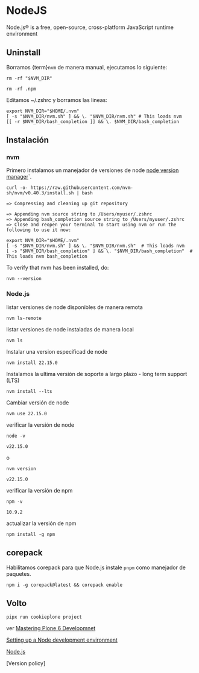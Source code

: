 # NodeJS

Node.js® is a free, open-source, cross-platform JavaScript runtime environment

## Uninstall

Borramos {term}`nvm` de manera manual, ejecutamos lo siguiente:

```shell
rm -rf "$NVM_DIR"
```

```shell
rm -rf .npm
```

Editamos ~/.zshrc y borramos las lineas:


```console
export NVM_DIR="$HOME/.nvm"
[ -s "$NVM_DIR/nvm.sh" ] && \. "$NVM_DIR/nvm.sh" # This loads nvm
[[ -r $NVM_DIR/bash_completion ]] && \. $NVM_DIR/bash_completion
```

## Instalación

### nvm

Primero instalamos un manejador de versiones de node [node version manager](https://github.com/nvm-sh/nvm)`.

```shell
curl -o- https://raw.githubusercontent.com/nvm-sh/nvm/v0.40.3/install.sh | bash
```
```console
=> Compressing and cleaning up git repository

=> Appending nvm source string to /Users/myuser/.zshrc
=> Appending bash_completion source string to /Users/myuser/.zshrc
=> Close and reopen your terminal to start using nvm or run the following to use it now:

export NVM_DIR="$HOME/.nvm"
[ -s "$NVM_DIR/nvm.sh" ] && \. "$NVM_DIR/nvm.sh"  # This loads nvm
[ -s "$NVM_DIR/bash_completion" ] && \. "$NVM_DIR/bash_completion"  # This loads nvm bash_completion
```

To verify that nvm has been installed, do:

```shell
nvm --version
```

### Node.js

listar versiones de node disponibles de manera remota

```shell
nvm ls-remote
```

listar versiones de node instaladas de manera local

```shell
nvm ls
```

Instalar una version especificad de node

```shell
nvm install 22.15.0
```

Instalamos la ultima versión de soporte a largo plazo - long term support (LTS)

```shell
nvm install --lts
```

Cambiar versión de node

```shell
nvm use 22.15.0
```

verificar la versión de node

```shell
node -v
```

```console
v22.15.0
```

o
```shell
nvm version
```

```console
v22.15.0
```

verificar la versión de npm

```shell
npm -v
```

```console
10.9.2
```

actualizar la versión de npm

```shell
npm install -g npm
```

## corepack

Habilitamos corepack para que Node.js instale `pnpm` como manejador de paquetes.

```shell
npm i -g corepack@latest && corepack enable
```

## Volto

```shell
pipx run cookieplone project
```

ver [Mastering Plone 6 Developmnet](https://training.plone.org/5/mastering-plone/installation.html#installing-plone-frontend)


[Setting up a Node development environment](https://developer.mozilla.org/en-US/docs/Learn/Server-side/Express_Nodejs/development_environment)

[Node.js](https://6.docs.plone.org/volto/contributing/version-policy.html#node-js)

[Version policy] 
